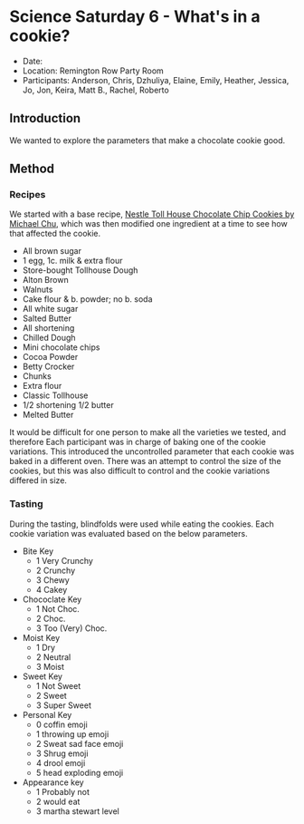 # Science Saturday 6 - What's in a cookie?

- Date: 
- Location: Remington Row Party Room
- Participants: Anderson, Chris, Dzhuliya, Elaine, Emily, Heather, Jessica, Jo, Jon, Keira, Matt B., Rachel, Roberto

## Introduction

We wanted to explore the parameters that make a chocolate cookie good.

## Method

### Recipes

We started with a base recipe, [Nestle Toll House Chocolate Chip Cookies by Michael Chu](http://www.cookingforengineers.com/recipe/185/Nestle-Toll-House-Chocolate-Chip-Cookies), which was then modified one ingredient at a time to see how that affected the cookie. 

- All brown sugar
- 1 egg, 1c. milk & extra flour
- Store-bought Tollhouse Dough
- Alton Brown
- Walnuts
- Cake flour & b. powder; no b. soda
- All white sugar
- Salted Butter
- All shortening
- Chilled Dough
- Mini chocolate chips
- Cocoa Powder
- Betty Crocker
- Chunks
- Extra flour
- Classic Tollhouse
- 1/2 shortening 1/2 butter
- Melted Butter

It would be difficult for one person to make all the varieties we tested, and therefore Each participant was in charge of baking one of the cookie variations. This introduced the uncontrolled parameter that each cookie was baked in a different oven. There was an attempt to control the size of the cookies, but this was also difficult to control and the cookie variations differed in size. 

### Tasting

During the tasting, blindfolds were used while eating the cookies. Each cookie variation was evaluated based on the below parameters. 

  * Bite Key
    * 1 Very Crunchy
    * 2 Crunchy
    * 3 Chewy
    * 4 Cakey
  * Chococlate Key
    * 1 Not Choc.
    * 2 Choc.
    * 3 Too (Very) Choc.
  * Moist Key
    * 1 Dry
    * 2 Neutral
    * 3 Moist
  * Sweet Key
    * 1 Not Sweet
    * 2 Sweet
    * 3 Super Sweet
  * Personal Key
    * 0 coffin emoji
    * 1 throwing up emoji
    * 2 Sweat sad face emoji
    * 3 Shrug emoji
    * 4 drool emoji
    * 5 head exploding emoji
  * Appearance key
    * 1 Probably not
    * 2 would eat
    * 3 martha stewart level

 
